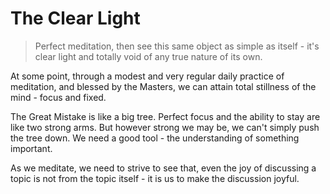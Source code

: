 # The Clear Light

> Perfect meditation, then see this same object as simple as itself - it's clear light and totally void of any true nature of its own.

At some point, through a modest and very regular daily practice of meditation, and blessed by the Masters, we can attain total stillness of the mind - focus and fixed.

The Great Mistake is like a big tree. Perfect focus and the ability to stay are like two strong arms. But however strong we may be, we can't simply push the tree down. We need a good tool - the understanding of something important.

As we meditate, we need to strive to see that, even the joy of discussing a topic is not from the topic itself - it is us to make the discussion joyful.
